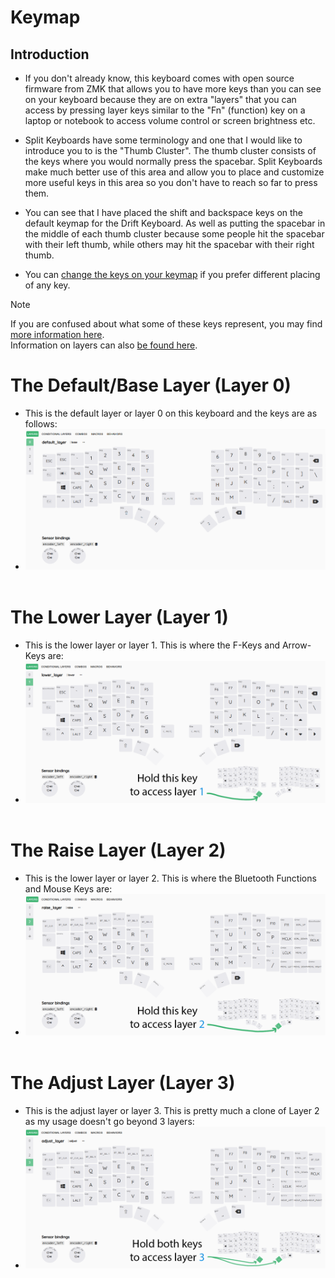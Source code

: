 # Keymap

## Introduction  

- If you don't already know, this keyboard comes with open source firmware from ZMK that allows you to have more keys than you can see on your keyboard because they are on extra "layers" that you can access by pressing layer keys similar to the "Fn" (function) key on a laptop or notebook to access volume control or screen brightness etc.  

- Split Keyboards have some terminology and one that I would like to introduce you to is the "Thumb Cluster". The thumb cluster consists of the keys where you would normally press the spacebar. Split Keyboards make much better use of this area and allow you to place and customize more useful keys in this area so you don't have to reach so far to press them.  

- You can see that I have placed the shift and backspace keys on the default keymap for the Drift Keyboard. As well as putting the spacebar in the middle of each thumb cluster because some people hit the spacebar with their left thumb, while others may hit the spacebar with their right thumb.  

- You can [change the keys on your keymap](https://github.com/Timception/zmk-config-drift-v3-editor/tree/main/How%20to%20Change%20your%20Keymap) if you prefer different placing of any key.  


> [!Note]  
> If you are confused about what some of these keys represent, you may find [more information here](https://zmk.dev/docs/keymaps/list-of-keycodes).  
> Information on layers can also [be found here](https://zmk.dev/docs/keymaps/behaviors/layers).  


# The Default/Base Layer (Layer 0)  
- This is the default layer or layer 0 on this keyboard and the keys are as follows:  
- <img src="images/0_default_layer.png"><br/><br/>  


# The Lower Layer (Layer 1)  
- This is the lower layer or layer 1. This is where the F-Keys and Arrow-Keys are:  
- <img src="images/1_lower_layer_n.png"><br/><br/>  


# The Raise Layer (Layer 2)  
- This is the lower layer or layer 2. This is where the Bluetooth Functions and Mouse Keys are:  
- <img src="images/2_raise_layer_n.png"><br/><br/>  


# The Adjust Layer (Layer 3)  
- This is the adjust layer or layer 3. This is pretty much a clone of Layer 2 as my usage doesn't go beyond 3 layers:  
- <img src="images/3_adjust_layer_n.png"><br/><br/>  